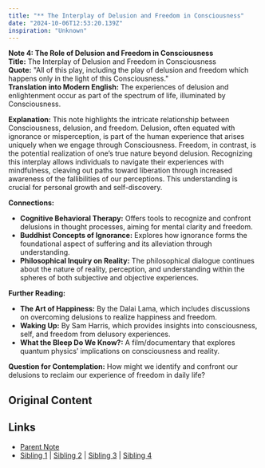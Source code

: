 ```yaml
---
title: "** The Interplay of Delusion and Freedom in Consciousness"
date: "2024-10-06T12:53:20.139Z"
inspiration: "Unknown"
---
```


  
**Note 4: The Role of Delusion and Freedom in Consciousness**  
**Title:** The Interplay of Delusion and Freedom in Consciousness  
**Quote:** "All of this play, including the play of delusion and freedom which happens only in the light of this Consciousness."  
**Translation into Modern English:** The experiences of delusion and enlightenment occur as part of the spectrum of life, illuminated by Consciousness.  

**Explanation:** This note highlights the intricate relationship between Consciousness, delusion, and freedom. Delusion, often equated with ignorance or misperception, is part of the human experience that arises uniquely when we engage through Consciousness. Freedom, in contrast, is the potential realization of one’s true nature beyond delusion. Recognizing this interplay allows individuals to navigate their experiences with mindfulness, cleaving out paths toward liberation through increased awareness of the fallibilities of our perceptions. This understanding is crucial for personal growth and self-discovery.

**Connections:**  
- **Cognitive Behavioral Therapy:** Offers tools to recognize and confront delusions in thought processes, aiming for mental clarity and freedom.  
- **Buddhist Concepts of Ignorance:** Explores how ignorance forms the foundational aspect of suffering and its alleviation through understanding.  
- **Philosophical Inquiry on Reality:** The philosophical dialogue continues about the nature of reality, perception, and understanding within the spheres of both subjective and objective experiences.

**Further Reading:**  
- **The Art of Happiness:** By the Dalai Lama, which includes discussions on overcoming delusions to realize happiness and freedom.  
- **Waking Up:** By Sam Harris, which provides insights into consciousness, self, and freedom from delusory experiences.  
- **What the Bleep Do We Know?:** A film/documentary that explores quantum physics’ implications on consciousness and reality.

**Question for Contemplation:** How might we identify and confront our delusions to reclaim our experience of freedom in daily life?



## Original Content



## Links

- [Parent Note](/parent-note.md)
- [Sibling 1](/zettel1.md) | [Sibling 2](/zettel2.md) | [Sibling 3](/zettel3.md) | [Sibling 4](/zettel4.md)
